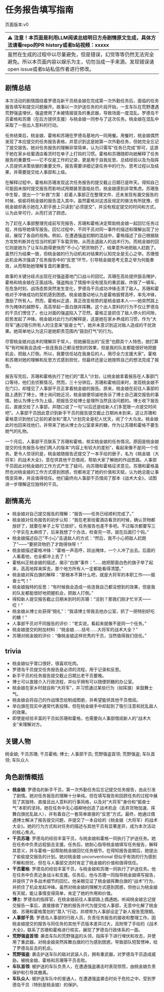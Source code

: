 # 任务报告填写指南
页面版本:v0
 

| :warning: 注意！本页面是利用LLM阅读总结明日方舟剧情原文生成，具体方法请看repo的PR history或者b站视频：xxxxx           |
|:----------------------------|
| 虽然在生成的过程中以尽量避免，但是错误，幻觉等等仍然无法完全避免。所以本页面内容以娱乐为主，切勿当成一手来源。发现错误请open issue或者b站私信作者进行修改。|



## 剧情总结
本次活动的剧情围绕着罗德岛新干员桃金娘在完成第一次外勤任务后，面临的任务报告填写和提交问题展开。故事以一次护送任务的片段开始，一支车队在荒野遭遇荒野强盗埋伏，强盗使用了未被情报提及的重武器，导致场面一度混乱。罗德岛干员霍格和苏珊（在后方提供支援）与桃金娘一同参与了这次任务。桃金娘在混乱中采取了一些出人意料的行动。

任务结束后，桃金娘、霍格和苏珊在罗德岛基地内一同用餐。用餐时，桃金娘偶然发现了本应提交的任务报告表格，并意识到这是她第一次外勤任务，但她完全忘记了提交报告。她对任务报告的理解非常简单，认为只需写“任务已完成”即可，这源于她在家乡给蜜酒店看货时在单子上打钩的习惯。霍格和苏珊随即向她解释了任务报告的重要性——它不仅是工作的记录，更是用于自我反思、总结经验以及为指挥人员提供决策依据的重要文件。报告需要详细记录任务中的行为、思考过程以及结果，并需要提交给人事部和上级。

在解释过程中，霍格和苏珊发现这次任务报告的提交截止日期已是昨天。得知自己可能因未按时提交报告而影响试用期甚至面临处罚，桃金娘感到非常焦虑。苏珊急中生智，提出一个“补救”方案：趁着人事部正在整理文件、还未发现有漏交报告的时候，偷偷将桃金娘的报告混入其中。虽然霍格对这违反规定的做法有所犹豫，但桃金娘却表示她在入职手册上只读到“必须提交”，并没有规定提交的时间和方式，认为此举可行，从而打消了顾虑。

为了赶在人事部整理完成前写完报告，苏珊和霍格决定帮助桃金娘一起回忆任务过程，并指导她填写报告。回忆过程中，不同干员对同一事件的描述和理解出现了分歧，展现了各自的视角。例如，在遭遇强盗初期的混战中，霍格描述了自己根据敌方攻势判断并在恰当时机卸下车载货物，从而击退敌人的战术行为。而桃金娘的回忆则是她为了让车队跑得更快而“不小心”把货物扔了，结果意外地把敌人赶跑了。虽然行为结果一致，但桃金娘的行为动机和对结果的认知完全是无心之举。苏珊借此机会再次强调了任务报告中的“反思”环节，引导桃金娘思考无意之举为何能奏效，从而帮助她理解复盘的重要性。

故事的关键分歧点出现在对强盗基地门口战斗的回忆。苏珊在高处提供狙击掩护，霍格和桃金娘在正面战场。强盗掏出了情报中没有提及的重武器，炸毁了一辆车。在危急时刻，战场态势突然发生变化，罗德岛干员成功冲锋击溃了敌人。苏珊和霍格对于冲锋成功的契机感到困惑。桃金娘激动地认为是霍格振臂高呼，率先冲锋，激励了所有人。然而，霍格纠正道，真正改变局势的是桃金娘本人——她突然跳上作为掩体的越野车，高高举起一面白旗并挥舞。这个出人意料的行为不仅让罗德岛的干员们愣住了，也让对面的强盗陷入了茫然。霍格正是抓住了敌人停火的间隙，趁势发起了冲锋。桃金娘对此行为的解释是，这是她在家乡养成的习惯，作为“大将军”通过吸引所有人的注意来“振奋士气”，她并未意识到这对敌人造成的干扰效果。她简单地认为这只是她职责范围内“鼓劲打气”的行为。

尽管桃金娘对战术的理解异于常人，但她展现出的“反思”也颇具个人特色，她打算写“有时候我会造成一些连我自己都没想到的效果，但是我的队友都能很好地把握机会，把敌人打倒。所以，我要信任站在我身后的人，用尽全力支援大家”。霍格和苏珊对她的理解和反思方式感到担忧，但最终还是让她按照自己的想法完成了报告。

报告写完后，苏珊和霍格执行了他们的“潜入”计划，让桃金娘拿着报告在人事部门口等待，他们去侦察情况。然而，三十分钟后，苏珊和霍格回来时，发现桃金娘不在门口，却撞见了人事部干员正拿着桃金娘的报告。原来，桃金娘在前往人事部的路上遇到了博士。博士询问她近况，桃金娘便坦诚地告诉了博士自己漏交报告的事情。她认为博士作为上级，把报告交给博士是理所当然且没问题的。博士收下报告后，直接交给了人事部，并随口说了一句“以后还是给新人们多宽限一点提交时间吧”。人事部干员因此意识到新手干员的报告提交截止日期尚未到来，这让苏珊和霍格意识到他们之前的紧张和“潜入”计划完全是杞人忧天，闹了个大乌龙。桃金娘此时也回来找他们，并带来了她从博士办公室拿来的糖，作为让苏珊和霍格不要生她气的礼物。

一个月后，人事部干员联系了苏珊和霍格，核实桃金娘的任务情况。原因是桃金娘提交的任务报告与他们两人的版本“内容上有较大的差别”，看起来像不是同一个任务。更令人惊讶的是，桃金娘随报告还提交了一本手绘的册子，名为《桃金娘（大将军）的战术大全》，意在供其他干员借阅，帮助大家了解她的作战思路。人事部干员因此对桃金娘的工作方式产生了疑问，向苏珊和霍格征求意见。苏珊和霍格虽然也对桃金娘的工作方式感到困惑，但都肯定了她的价值和天赋，认为她总能让事情变简单，并且值得信任。他们最终向人事部干员借阅了那本《战术大全》，试图进一步理解这位独特的干员。
## 剧情高光
*   桃金娘对自己提交报告的理解：“报告——任务已经顺利完成了。”
*   桃金娘对任务报告的初步认知：“我在老家给蜜酒店看货的时候，确认货物都放好了，就要在单子上写‘已放好’。任务报告也差不多吧。不过每次都要写三个字实在太麻烦了，后来我想了个办法，检查完一项，就在后面打个钩。”
*   桃金娘描述自己“不小心”击退敌人的方式：“然后，我不小心把敌人赶跑了”——“要把货物扔了才跑得快呀！”
*   桃金娘描述霍格冲锋：“霍格一声高呼，跃出掩体，一个人冲了出去。后面的人看着他，也全都冲上去了！”
*   霍格纠正桃金娘的描述，揭示“白旗”事件：“......她把那面白色的旗子举了起来，高高地挥来挥去，那个地方所有人一定都能看得清楚。”
*   桃金娘对挥白旗的解释：“那根本不算什么吧，就是大将军的本职工作——振奋士气！”
*   桃金娘独特的反思：“有时候我会造成一些连我自己都没想到的效果，但是我的队友都能很好地把握机会，把敌人打倒。”
*   得知新人提交报告截止日期未到时的苏珊：“没到？那我们刚才忙半天——哎！”
*   桃金娘从博士处获得“赔礼”：“我请博士带我去他办公室，抓了一把特别好吃的糖！”
*   人事部干员对不同报告的评价：“老实说，看起来就像不是同一个任务。”
*   桃金娘提交的附加材料：“桃金娘......括号......大将军的战术大全？”
*   苏珊对桃金娘的评价：“像桃金娘这样优秀的干员，当然值得我们信任。”
## trivia
*   桃金娘似乎胃口很好，很喜欢吃肉。
*   罗德岛干员提交任务报告是必须的流程，用于记录和反思。
*   新手干员的任务报告提交截止日期比老干员要晚。
*   博士可以直接介入行政流程，并似乎拥有可以随便抓糖的办公室。
*   桃金娘在家乡时就自称“大将军”，并习惯通过某些行为（如挥旗）来鼓舞士气。
*   桃金娘会将自己的作战理念绘制成图册，并希望能供其他干员借阅。
*   举白旗在现实中通常代表投降，但在桃金娘手中却起到了吸引注意和扰乱敌人的效果。
*   即使是经验丰富的干员如苏珊和霍格，也需要向人事部借阅新人的“战术大全”来理解对方。
## 关键人物
桃金娘; 干员苏珊; 干员霍格; 博士; 人事部干员; 荒野强盗首领; 荒野强盗; 车队首领; 车队众人
## 角色剧情概括
-   **桃金娘**: 罗德岛的新手干员，第一次外勤任务后忘记提交任务报告，由此引发了剧情。她对任务报告的理解十分单纯，但在填写报告和回顾任务的过程中展现了其独特、直接且出人意料的行事风格，以及对“大将军”身份和“振奋士气”本职的坚持。她在任务中无心插柳地创造了战术机会（丢弃货物加速、挥舞白旗扰乱敌人），并有着自己一套简单直接的“反思”方式。最终，她通过偶遇博士解决了报告提交问题，并提交了一本自绘的《桃金娘（大将军）的战术大全》。她的行为方式和对任务的描述与其他干员有显著差异，成为本次活动的核心焦点。
-   **干员苏珊**: 罗德岛的经验丰富干员，与桃金娘和霍格一同执行了护送任务。她在任务中负责远程狙击支援。任务后，她耐心指导桃金娘填写任务报告，解释其意义，并与霍格一起帮助桃金娘回忆任务细节。在得知报告逾期后，她提出了偷偷提交报告的计划。她对桃金娘 unconventional 但似乎有效的行为感到不解和担忧，但在与人事部交流时肯定了桃金娘的价值和值得信任。
-   **干员霍格**: 罗德岛的经验丰富干员，与桃金娘和苏珊一同执行了护送任务。他在任务中负责近身战斗和支援。任务后，他与苏珊一同指导桃金娘填写报告，并提供了许多战术细节的回忆。他亲眼见证了桃金娘挥舞白旗的“战术”行为，并抓住了机会发起冲锋。虽然对桃金娘的理解方式感到困惑，但他认为桃金娘有天赋，能让事情变得简单，肯定了她的作用和价值。
-   **博士**: 罗德岛的指挥官，在桃金娘前往人事部路上偶遇她。听闻桃金娘忘记提交报告一事后，直接接收了她的报告并代为提交给人事部，无意中化解了桃金娘、苏珊和霍格策划的“潜入”行动，并顺带为人事部设定了新人报告宽限期。
-   **人事部干员**: 罗德岛人事部的行政人员，负责任务报告的接收和整理工作。因桃金娘提交的报告与同任务的其他干员版本差异过大，且附带了手绘的《战术大全》，联系了苏珊和霍格进行核实，展现了罗德岛行政体系的一面。
-   **荒野强盗首领**: 袭击车队的荒野强盗的头领，指挥手下进行埋伏和攻击，并使用了重武器。对桃金娘突然挥舞白旗的行为感到困惑，导致部队短暂愣神，给了罗德岛反击的机会。
-   **荒野强盗**: 袭击护送车队的敌对武装人员，拥有重武器，对罗德岛干员造成威胁。被桃金娘、霍格和苏珊等干员击败。
-   **车队首领**: 被护送的车队负责人，在遭遇强盗袭击时表现惊慌，由桃金娘负责保护和引导其撤离。
-   **车队众人**: 被护送车队中的普通人，在遭遇强盗袭击时处于危险之中，受到罗德岛干员（特别是桃金娘）的保护。